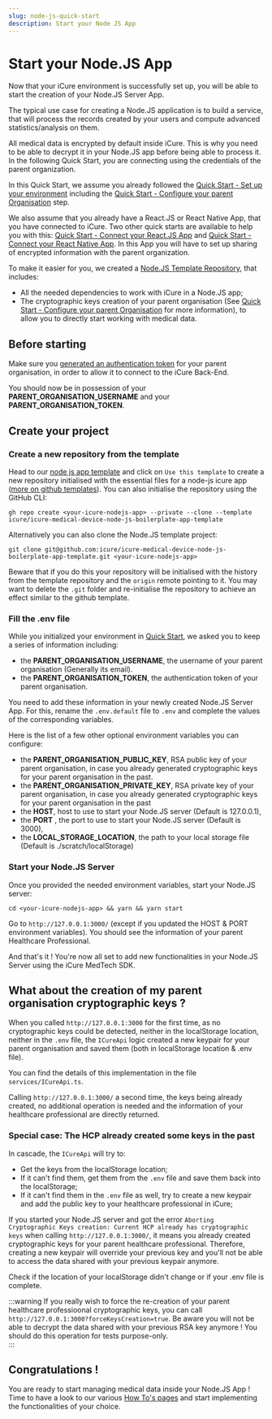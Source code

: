 ```yaml
---
slug: node-js-quick-start
description: Start your Node JS App
---
```


# Start your Node.JS App
Now that your iCure environment is successfully set up, you will be able to start the creation of your Node.JS Server App.

The typical use case for creating a Node.JS application is to build a service, that will process the records created by your users and compute advanced statistics/analysis on them.

All medical data is encrypted by default inside iCure. This is why you need to be able to decrypt it in your Node.JS app before being able to process it. In the following Quick Start, *you* are connecting using the credentials of the parent organization.

In this Quick Start, we assume you already followed the [Quick Start - Set up your environment](./index.md) including the [Quick Start - Configure your parent Organisation](./index.md#optional-configure-your-parent-organization-to-allow-patients-to-share-data-with-it) step.

We also assume that you already have a React.JS or React Native App, that you have connected to iCure. Two other quick starts are available to help you with this: [Quick Start - Connect your React.JS App](../react-js-quick-start/index.md) and [Quick Start - Connect your React Native App](../react-native-quick-start/index.md). In this App you will have to set up sharing of encrypted information with the parent organization.

To make it easier for you, we created a [Node.JS Template Repository](https://github.com/icure/icure-medical-device-node-js-boilerplate-app-template), that includes: 
- All the needed dependencies to work with iCure in a Node.JS app;
- The cryptographic keys creation of your parent organisation (See [Quick Start - Configure your parent Organisation](./index.md#optional-configure-your-parent-organization-to-allow-patients-to-share-data-with-it) for more information), to allow you to directly start working with medical data.

## Before starting
Make sure you [generated an authentication token](index.md#create-an-authentication-token-for-your-parent-organisation) for your parent organisation, in order to allow it to connect to the iCure Back-End. 

You should now be in possession of your **PARENT_ORGANISATION_USERNAME** and your **PARENT_ORGANISATION_TOKEN**. 


## Create your project
### Create a new repository from the template
Head to our [node js app template](https://github.com/icure/icure-medical-device-node-js-boilerplate-app-template) and click on `Use this template` to create a new repository
initialised with the essential files for a node-js icure app ([more on github templates](https://docs.github.com/en/repositories/creating-and-managing-repositories/creating-a-repository-from-a-template)).
You can also initialise the repository using the GitHub CLI:
```
gh repo create <your-icure-nodejs-app> --private --clone --template icure/icure-medical-device-node-js-boilerplate-app-template
```

Alternatively you can also clone the Node.JS template project: 
```
git clone git@github.com:icure/icure-medical-device-node-js-boilerplate-app-template.git <your-icure-nodejs-app>
```
Beware that if you do this your repository will be initialised with the history from the template repository and the `origin` remote pointing to it. You may want to delete the `.git` folder and
re-initialise the repository to achieve an effect similar to the github template.

### Fill the .env file
While you initialized your environment in [Quick Start](./index.md), we asked you to keep a series of information including: 
- the **PARENT_ORGANISATION_USERNAME**, the username of your parent organisation (Generally its email). 
- the **PARENT_ORGANISATION_TOKEN**, the authentication token of your parent organisation. 

You need to add these information in your newly created Node.JS Server App. 
For  this, rename the `.env.default` file to  `.env` and complete the values of the corresponding variables.

Here is the list of a few other optional environment variables you can configure: 
- the **PARENT_ORGANISATION_PUBLIC_KEY**, RSA public key of your parent organisation, in case you already generated cryptographic keys for your parent organisation in the past. 
- the **PARENT_ORGANISATION_PRIVATE_KEY**, RSA private key of your parent organisation, in case you already generated cryptographic keys for your parent organisation in the past 
- the **HOST**, host to use to start your Node.JS server (Default is 127.0.0.1),
- the **PORT** , the port to use to start your Node.JS server (Default is 3000),
- the **LOCAL_STORAGE_LOCATION**, the path to your local storage file (Default is ./scratch/localStorage)


### Start your Node.JS Server
Once you provided the needed environment variables, start your Node.JS server: 
```
cd <your-icure-nodejs-app> && yarn && yarn start
```

Go to `http://127.0.0.1:3000/` (except if you updated the HOST & PORT environment variables). You should see the information of your parent Healthcare Professional. 

And that's it ! You're now all set to add new functionalities in your Node.JS Server using the iCure MedTech SDK. 

## What about the creation of my parent organisation cryptographic keys ?
When you called `http://127.0.0.1:3000` for the first time, as no cryptographic keys could be detected, neither in the localStorage location, neither in the `.env` file, 
the `ICureApi` logic created a new keypair for your parent organisation and saved them (both in localStorage location & .env file).

You can find the details of this implementation in the file `services/ICureApi.ts`. 

Calling `http://127.0.0.1:3000/` a second time, the keys being already created, no additional operation is needed and the information of your healthcare professional are directly returned. 

### Special case: The HCP already created some keys in the past
In cascade, the `ICureApi` will try to: 
- Get the keys from the localStorage location; 
- If it can't find them, get them from the `.env` file and save them back into the localStorage; 
- If it can't find them in the `.env` file as well, try to create a new keypair and add the public key to your healthcare professional in iCure; 

If you started your Node.JS server and got the error `Aborting Cryptographic Keys creation: Current HCP already has cryptographic keys` when calling `http://127.0.0.1:3000/`, it means you already created cryptographic keys for your parent healthcare 
professional. Therefore, creating a new keypair will override your previous key and you'll not be able to access the data shared with your previous keypair anymore. 

Check if the location of your localStorage didn't change or if your .env file is complete. 

:::warning
If you really wish to force the re-creation of your parent healthcare professioonal cryptographic keys, you can call `http://127.0.0.1:3000?forceKeysCreation=true`. Be aware you will not be able to decrypt the data shared with your previous RSA key anymore ! You should do this operation for tests purpose-only.  
:::


## Congratulations !
You are ready to start managing medical data inside your Node.JS App ! Time to have a look to our various [How To's pages](../how-to/index) and start implementing the functionalities of your choice. 
